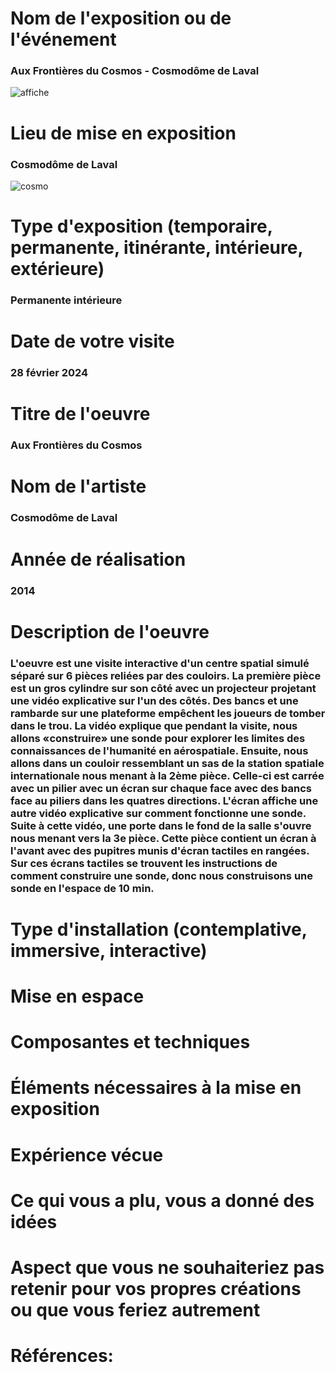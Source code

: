 # Nom de l'exposition ou de l'événement
### Aux Frontières du Cosmos - Cosmodôme de Laval

![affiche](https://github.com/mathieuwillett/h24-v11_inspirations_willett/assets/143769896/4bc074a5-1290-4fed-838d-809d1910019e)


# Lieu de mise en exposition
### Cosmodôme de Laval
![cosmo](https://github.com/mathieuwillett/h24-v11_inspirations_willett/assets/143769896/422dafe0-cf89-4741-9e75-908447e0e064)


# Type d'exposition (temporaire, permanente, itinérante, intérieure, extérieure)
### Permanente intérieure

# Date de votre visite

### 28 février 2024

# Titre de l'oeuvre

### Aux Frontières du Cosmos

# Nom de l'artiste

### Cosmodôme de Laval

# Année de réalisation

### 2014

# Description de l'oeuvre
### L'oeuvre est une visite interactive d'un centre spatial simulé séparé sur 6 pièces reliées par des couloirs. La première pièce est un gros cylindre sur son côté avec un projecteur projetant une vidéo explicative sur l'un des côtés. Des bancs et une rambarde sur une plateforme empêchent les joueurs de tomber dans le trou. La vidéo explique que pendant la visite, nous allons «construire» une sonde pour explorer les limites des connaissances de l'humanité en aérospatiale. Ensuite, nous allons dans un couloir ressemblant un sas de la station spatiale internationale nous menant à la 2ème pièce. Celle-ci est carrée avec un pilier avec un écran sur chaque face avec des bancs face au piliers dans les quatres directions. L'écran affiche une autre vidéo explicative sur comment fonctionne une sonde. Suite à cette vidéo, une porte dans le fond de la salle s'ouvre nous menant vers la 3e pièce. Cette pièce contient un écran à l'avant avec des pupitres munis d'écran tactiles en rangées. Sur ces écrans tactiles se trouvent les instructions de comment construire une sonde, donc nous construisons une sonde en l'espace de 10 min.

# Type d'installation (contemplative, immersive, interactive)
### 

# Mise en espace
### 

# Composantes et techniques
### 

# Éléments nécessaires à la mise en exposition
### 

# Expérience vécue
### 

# Ce qui vous a plu, vous a donné des idées
### 

# Aspect que vous ne souhaiteriez pas retenir pour vos propres créations ou que vous feriez autrement
### 

# Références:

